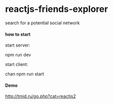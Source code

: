 # reactjs-friends-explorer
search for a potential social network



#### how to start
start server:

npm run dev 

start client:

chan
npm run start 


#### Demo
http://tmid.ru/go.php?cat=reactjs2